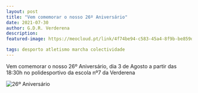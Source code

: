 ```yaml
---
layout: post
title: "Vem comemorar o nosso 26º Aniversário"
date: 2021-07-30
author: G.D.R. Verderena
description: 
featured-image: https://meocloud.pt/link/4f74be94-c583-45a4-8f9b-be859d67bebc/26_Aniversario.png

tags: desporto atletismo marcha colectividade
---
```


Vem comemorar o nosso 26º Aniversário, dia 3 de Agosto a partir das 18:30h no polidesportivo da escola nº7 da Verderena

![26º Aniversário](https://meocloud.pt/link/4f74be94-c583-45a4-8f9b-be859d67bebc/26_Aniversario.png)
